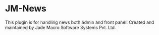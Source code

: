 JM-News
=======

This plugin is for handling news both admin and front panel. Created and maintained by Jade Macro Software Systems Pvt. Ltd.
